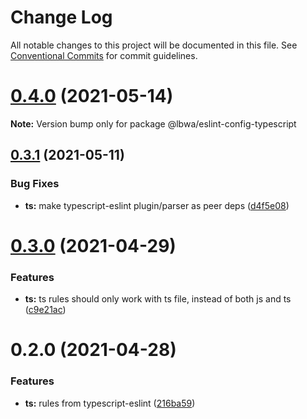 # Change Log

All notable changes to this project will be documented in this file.
See [Conventional Commits](https://conventionalcommits.org) for commit guidelines.

# [0.4.0](https://github.com/lbwa/eslint-config/compare/@lbwa/eslint-config-typescript@0.3.1...@lbwa/eslint-config-typescript@0.4.0) (2021-05-14)

**Note:** Version bump only for package @lbwa/eslint-config-typescript

## [0.3.1](https://github.com/lbwa/eslint-config/compare/@lbwa/eslint-config-typescript@0.3.0...@lbwa/eslint-config-typescript@0.3.1) (2021-05-11)

### Bug Fixes

- **ts:** make typescript-eslint plugin/parser as peer deps ([d4f5e08](https://github.com/lbwa/eslint-config/commit/d4f5e082ea109e28be32d9cd47c534a8fea1cc7f))

# [0.3.0](https://github.com/lbwa/eslint-config/compare/@lbwa/eslint-config-typescript@0.2.0...@lbwa/eslint-config-typescript@0.3.0) (2021-04-29)

### Features

- **ts:** ts rules should only work with ts file, instead of both js and ts ([c9e21ac](https://github.com/lbwa/eslint-config/commit/c9e21ac636a75a57eb75648a6757c7f15fa1ad68))

# 0.2.0 (2021-04-28)

### Features

- **ts:** rules from typescript-eslint ([216ba59](https://github.com/lbwa/eslint-config/commit/216ba59e660fa1e969491e4fc54e243168ca85b4))
